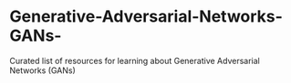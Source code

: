 # Generative-Adversarial-Networks-GANs-
Curated list of resources for learning about Generative Adversarial Networks (GANs)

